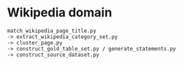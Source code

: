 # Wikipedia domain

    match_wikipedia_page_title.py
    -> extract_wikipedia_category_set.py
    -> cluster_page.py
    -> construct_gold_table_set.py / generate_statements.py
    -> construct_source_dataset.py
